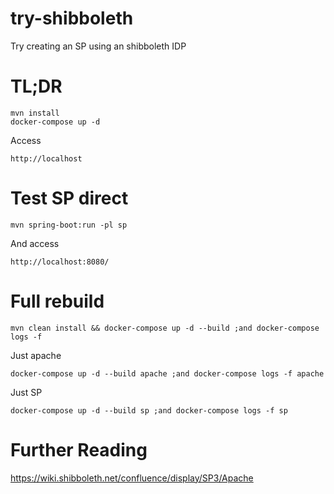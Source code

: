 # try-shibboleth

Try creating an SP using an shibboleth IDP

# TL;DR

    mvn install
    docker-compose up -d

Access

    http://localhost

# Test SP direct

    mvn spring-boot:run -pl sp

And access

    http://localhost:8080/

# Full rebuild

    mvn clean install && docker-compose up -d --build ;and docker-compose logs -f

Just apache

    docker-compose up -d --build apache ;and docker-compose logs -f apache

Just SP

    docker-compose up -d --build sp ;and docker-compose logs -f sp

# Further Reading

https://wiki.shibboleth.net/confluence/display/SP3/Apache